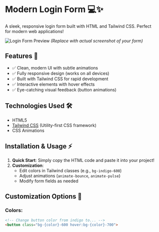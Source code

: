 # Modern Login Form 💻✨

A sleek, responsive login form built with HTML and Tailwind CSS. Perfect for modern web applications!

![Login Form Preview](https://via.placeholder.com/500x300/1e293b/ffffff?text=Login+Form+Preview) 
*(Replace with actual screenshot of your form)*

## Features 🚀

- ✅ Clean, modern UI with subtle animations
- ✅ Fully responsive design (works on all devices)
- ✅ Built with Tailwind CSS for rapid development
- ✅ Interactive elements with hover effects
- ✅ Eye-catching visual feedback (button animations)

## Technologies Used 🛠️

- HTML5
- [Tailwind CSS](https://tailwindcss.com/) (Utility-first CSS framework)
- CSS Animations

## Installation & Usage ⚡

1. **Quick Start**: Simply copy the HTML code and paste it into your project!
2. **Customization**: 
   - Edit colors in Tailwind classes (e.g., `bg-indigo-600`)
   - Adjust animations (`animate-bounce`, `animate-pulse`)
   - Modify form fields as needed

## Customization Options 🎨

### Colors:
```html
<!-- Change button color from indigo to... -->
<button class="bg-{color}-600 hover:bg-{color}-700">
